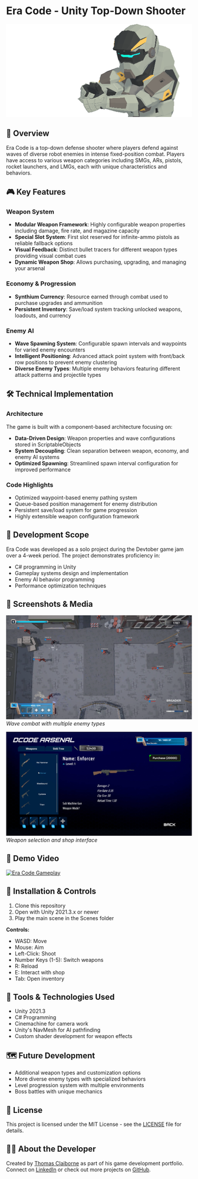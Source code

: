 # Era Code - Unity Top-Down Shooter

![Era Code Banner](https://github.com/ThomasClaiborne/EraCode/blob/main/Images/PlayerPistolImage.png)

## 📝 Overview
Era Code is a top-down defense shooter where players defend against waves of diverse robot enemies in intense fixed-position combat. Players have access to various weapon categories including SMGs, ARs, pistols, rocket launchers, and LMGs, each with unique characteristics and behaviors.

## 🎮 Key Features

### Weapon System
- **Modular Weapon Framework**: Highly configurable weapon properties including damage, fire rate, and magazine capacity
- **Special Slot System**: First slot reserved for infinite-ammo pistols as reliable fallback options
- **Visual Feedback**: Distinct bullet tracers for different weapon types providing visual combat cues
- **Dynamic Weapon Shop**: Allows purchasing, upgrading, and managing your arsenal

### Economy & Progression
- **Synthium Currency**: Resource earned through combat used to purchase upgrades and ammunition
- **Persistent Inventory**: Save/load system tracking unlocked weapons, loadouts, and currency

### Enemy AI
- **Wave Spawning System**: Configurable spawn intervals and waypoints for varied enemy encounters
- **Intelligent Positioning**: Advanced attack point system with front/back row positions to prevent enemy clustering
- **Diverse Enemy Types**: Multiple enemy behaviors featuring different attack patterns and projectile types

## 🛠️ Technical Implementation

### Architecture
The game is built with a component-based architecture focusing on:
- **Data-Driven Design**: Weapon properties and wave configurations stored in ScriptableObjects
- **System Decoupling**: Clean separation between weapon, economy, and enemy AI systems
- **Optimized Spawning**: Streamlined spawn interval configuration for improved performance

### Code Highlights
- Optimized waypoint-based enemy pathing system
- Queue-based position management for enemy distribution
- Persistent save/load system for game progression
- Highly extensible weapon configuration framework

## 🎯 Development Scope
Era Code was developed as a solo project during the Devtober game jam over a 4-week period. The project demonstrates proficiency in:
- C# programming in Unity
- Gameplay systems design and implementation
- Enemy AI behavior programming
- Performance optimization techniques

## 📸 Screenshots & Media

![Gameplay Screenshot 1](https://github.com/ThomasClaiborne/EraCode/blob/main/Images/Screenshot%202025-05-15%20070921.png)
*Wave combat with multiple enemy types*

![Gameplay Screenshot 2](https://github.com/ThomasClaiborne/EraCode/blob/main/Images/Screenshot%202025-05-15%20071141.png)
*Weapon selection and shop interface*

## 🎥 Demo Video
[![Era Code Gameplay](https://img.youtube.com/vi/C6hz4RMnxmM/0.jpg)](https://youtu.be/C6hz4RMnxmM)

## 🚀 Installation & Controls
1. Clone this repository
2. Open with Unity 2021.3.x or newer
3. Play the main scene in the Scenes folder

**Controls:**
- WASD: Move
- Mouse: Aim
- Left-Click: Shoot
- Number Keys (1-5): Switch weapons
- R: Reload
- E: Interact with shop
- Tab: Open inventory

## 🧰 Tools & Technologies Used
- Unity 2021.3
- C# Programming
- Cinemachine for camera work
- Unity's NavMesh for AI pathfinding
- Custom shader development for weapon effects

## 🗺️ Future Development
- Additional weapon types and customization options
- More diverse enemy types with specialized behaviors
- Level progression system with multiple environments
- Boss battles with unique mechanics

## 📄 License
This project is licensed under the MIT License - see the [LICENSE](LICENSE.md) file for details.

## 👨‍💻 About the Developer
Created by [Thomas Claiborne](https://thomasclaiborne.github.io) as part of his game development portfolio. Connect on [LinkedIn](https://www.linkedin.com/in/trc3/) or check out more projects on [GitHub](https://github.com/ThomasClaiborne).
